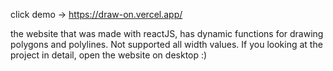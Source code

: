 click demo -> https://draw-on.vercel.app/

the website that was made with reactJS, has dynamic functions for drawing polygons and polylines. Not supported all width values. 
If you looking at the project in detail, open the website on desktop :)

